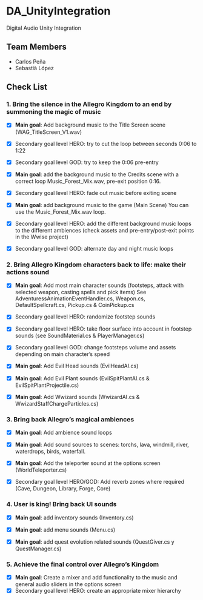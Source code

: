 # DA_UnityIntegration
Digital Audio Unity Integration 

## Team Members

* Carlos Peña
* Sebastià López

## Check List

### 1. Bring the silence in the Allegro Kingdom to an end by summoning the magic of music

- [x] **Main goal**: Add background music to the Title Screen scene (WAG_TitleScreen_V1.wav)
- [x] Secondary goal level HERO: try to cut the loop between seconds 0:06 to 1:22
- [x] Secondary goal level GOD: try to keep the 0:06 pre-entry
- [x] **Main goal**: add the background music to the Credits scene with a correct loop
Music_Forest_Mix.wav, pre-exit position 0:16.
- [x] Secondary goal level HERO: fade out music before exiting scene
- [x] **Main goal**: add background music to the game (Main Scene) You can use the
Music_Forest_Mix.wav loop.
- [x] Secondary goal level HERO: add the different background music loops to the different ambiences
(check assets and pre-entry/post-exit points in the Wwise project)
- [x] Secondary goal level GOD: alternate day and night music loops


### 2. Bring Allegro Kingdom characters back to life: make their actions sound

- [x] **Main goal**: Add most main character sounds (footsteps, attack with selected weapon, casting
spells and pick items) See AdventuressAnimationEventHandler.cs, Weapon.cs,
DefaultSpellcraft.cs, Pickup.cs & CoinPickup.cs
- [x] Secondary goal level HERO: randomize footstep sounds
- [x] Secondary goal level HERO: take floor surface into account in footstep sounds (see
SoundMaterial.cs & PlayerManager.cs)
- [x] Secondary goal level GOD: change footsteps volume and assets depending on main character’s
speed
- [x] **Main goal**: Add Evil Head sounds (EvilHeadAI.cs)
- [x] **Main goal**: Add Evil Plant sounds (EvilSpitPlantAI.cs & EvilSpitPlantProjectile.cs)
- [x] **Main goal**: Add Wwizard sounds (WwizardAI.cs & WwizardStaffChargeParticles.cs)


### 3. Bring back Allegro’s magical ambiences
- [x] **Main goal**: Add ambience sound loops
- [x] **Main goal**: Add sound sources to scenes: torchs, lava, windmill, river, waterdrops, birds,
waterfall.
- [x] **Main goal**: Add the teleporter sound at the options screen (WorldTeleporter.cs)
- [x] Secondary goal level HERO/GOD: Add reverb zones where required (Cave, Dungeon, Library, Forge,
Core)


### 4. User is king! Bring back UI sounds
- [x] **Main goal**: add inventory sounds (Inventory.cs)
- [x] **Main goal**: add menu sounds (Menu.cs)
- [x] **Main goal**: add quest evolution related sounds (QuestGiver.cs y QuestManager.cs)


### 5. Achieve the final control over Allegro’s Kingdom

- [x] **Main goal**: Create a mixer and add functionality to the music and general audio sliders in the
options screen
- [x] Secondary goal level HERO: create an appropriate mixer hierarchy
